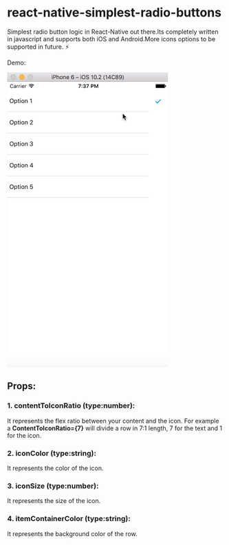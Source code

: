 # react-native-simplest-radio-buttons
Simplest radio button logic in React-Native out there.Its completely written in javascript and supports both iOS and Android.More icons options to be supported in future. :zap:


Demo:

![Demo](/images/demo.gif)

## Props:

  ### 1. contentToIconRatio (type:number):
  It represents the flex ratio between your content and the icon. For example a **ContentToIconRatio={7}** will divide a row in 7:1 length, 7 for the text and 1 for the icon.

  ### 2. iconColor (type:string):
  It represents the color of the icon.

  ### 3. iconSize (type:number):
  It represents the size of the icon.

  ### 4. itemContainerColor (type:string):
  It represents the background color of the row.